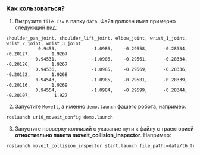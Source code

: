 ### Как кользоваться?

1. Выгрузите `file.csv` в папку `data`. Файл должен имет примерно следующий вид:

```csv
shoulder_pan_joint, shoulder_lift_joint, elbow_joint, wrist_1_joint, wrist_2_joint, wrist_3_joint
            0.9453,             -1.0986,    -0.29558,      -0.28334,      -0.20127,        1.9267
           0.94531,             -1.0986,    -0.29561,      -0.28334,      -0.20126,        1.9267
           0.94536,             -1.0985,    -0.29569,      -0.28336,      -0.20122,        1.9268
           0.94543,             -1.0985,    -0.29581,      -0.28339,      -0.20116,        1.9269
           0.94554,             -1.0984,    -0.29599,      -0.28344,      -0.20107,         1.927
```

2. Запустите `MoveIt`, а именно `demo.launch` фашего робота, например.

```bash
roslaunch ur10_moveit_config demo.launch
```

3. Запустите проверку коллизий с указание пути к файлу с траекторией **отностиельно пакета moveit_collision_inspector**. Например:

```bash
roslaunch moveit_collision_inspector start.launch file_path:=data/t6_trj_pos.csv
```